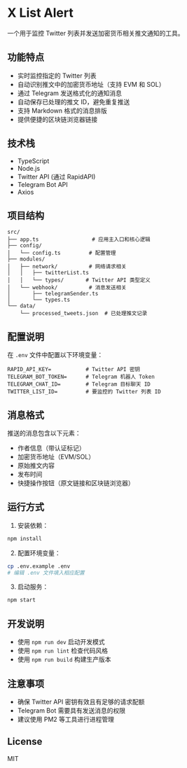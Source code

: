 # X List Alert

一个用于监控 Twitter 列表并发送加密货币相关推文通知的工具。

## 功能特点

- 实时监控指定的 Twitter 列表
- 自动识别推文中的加密货币地址（支持 EVM 和 SOL）
- 通过 Telegram 发送格式化的通知消息
- 自动保存已处理的推文 ID，避免重复推送
- 支持 Markdown 格式的消息排版
- 提供便捷的区块链浏览器链接

## 技术栈

- TypeScript
- Node.js
- Twitter API (通过 RapidAPI)
- Telegram Bot API
- Axios

## 项目结构

```
src/
├── app.ts                 # 应用主入口和核心逻辑
├── config/               
│   └── config.ts         # 配置管理
├── modules/
│   ├── network/          # 网络请求相关
│   │   ├── twitterList.ts
│   │   └── types/       # Twitter API 类型定义
│   └── webhook/          # 消息发送相关
│       ├── telegramSender.ts
│       └── types.ts
└── data/
    └── processed_tweets.json  # 已处理推文记录
```

## 配置说明

在 `.env` 文件中配置以下环境变量：

```env
RAPID_API_KEY=           # Twitter API 密钥
TELEGRAM_BOT_TOKEN=      # Telegram 机器人 Token
TELEGRAM_CHAT_ID=        # Telegram 目标聊天 ID
TWITTER_LIST_ID=         # 要监控的 Twitter 列表 ID
```

## 消息格式

推送的消息包含以下元素：
- 作者信息（带认证标记）
- 加密货币地址（EVM/SOL）
- 原始推文内容
- 发布时间
- 快捷操作按钮（原文链接和区块链浏览器）

## 运行方式

1. 安装依赖：
```bash
npm install
```

2. 配置环境变量：
```bash
cp .env.example .env
# 编辑 .env 文件填入相应配置
```

3. 启动服务：
```bash
npm start
```

## 开发说明

- 使用 `npm run dev` 启动开发模式
- 使用 `npm run lint` 检查代码风格
- 使用 `npm run build` 构建生产版本

## 注意事项

- 确保 Twitter API 密钥有效且有足够的请求配额
- Telegram Bot 需要具有发送消息的权限
- 建议使用 PM2 等工具进行进程管理

## License

MIT
